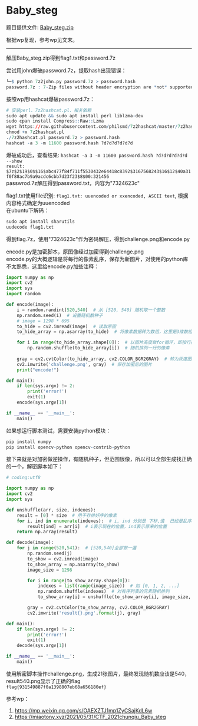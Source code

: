 # Baby_steg

题目提供文件: [Baby_steg.zip](files/Baby_steg.zip)  

根据wp复现，参考wp见文末。  

---
解压Baby_steg.zip得到flag1.txt和password.7z  

尝试用john爆破password.7z，提取hash出现错误：  
```r
└─$ python 7z2john.py password.7z > password.hash
password.7z : 7-Zip files without header encryption are *not* supported yet!
```

按照wp用hashcat爆破password.7z：  
```r
# 安装perl、7z2hashcat.pl、相关依赖
sudo apt update && sudo apt install perl liblzma-dev
sudo cpan install Compress::Raw::Lzma
wget https://raw.githubusercontent.com/philsmd/7z2hashcat/master/7z2hashcat.pl
chmod +x 7z2hashcat.pl
./7z2hashcat.pl password.7z > password.hash
hashcat -a 3 -m 11600 password.hash ?d?d?d?d?d?d
```
爆破成功后，查看结果: `hashcat -a 3 -m 11600 password.hash ?d?d?d?d?d?d --show`  
`result: $7z$2$19$0$$16$abc477f84f711f5530432e64418c8392$3167568243$16$12$40a31f0f88ac7b9a9acdc6cbb7d23f23$8$00:321456`  
passwrod.7z解压得到password.txt，内容为"7324623c"  

flag1.txt使用file识别: `flag1.txt: uuencoded or xxencoded, ASCII text`, 根据内容格式确定为uuencoded  
在ubuntu下解码：  
```r
sudo apt install sharutils
uudecode flag1.txt
```
得到flag.7z，使用"7324623c"作为密码解压，得到challenge.png和encode.py  

encode.py是加密脚本，原图像经过加密得到challenge.png  
encode.py的大概逻辑是将每行的像素乱序，保存为新图片，对使用的python库不太熟悉，这里给encode.py加些注释：  
```python
import numpy as np
import cv2
import sys
import random

def encode(image):
    i = random.randint(520,540)  # 从 [520, 540] 随机取一个整数
    np.random.seed(i)  # 设置随机数种子
    # image = 1298 * 695
    to_hide = cv2.imread(image)  # 读取原图
    to_hide_array = np.asarray(to_hide)  # 将像素数据转为数组，这里是3维数组 array[hight][width][pix_data]

    for i in range(to_hide_array.shape[0]):  # 以图片高度做for循环，即按行操作
        np.random.shuffle(to_hide_array[i])  # 随机排列一行的像素
    
    gray = cv2.cvtColor(to_hide_array, cv2.COLOR_BGR2GRAY)  # 转为灰度图片(颜色种类少了)
    cv2.imwrite('challenge.png', gray)  # 保存加密后的图片
    print("encode!")

def main():
    if len(sys.argv) != 2:
        print('error!')
        exit(1)
    encode(sys.argv[1])

if __name__ == '__main__':
    main()
```
如果想运行脚本测试，需要安装python模块：  
```r
pip install numpy
pip install opencv-python opencv-contrib-python
```

接下来就是对加密做逆操作，有随机种子，但范围很像，所以可以全部生成找正确的一个，解密脚本如下：  
```python
# coding:utf8

import numpy as np
import cv2
import sys

def unshuffle(arr, size, indexes):
    result = [0] * size  # 用于存排好序的像素
    for i, ind in enumerate(indexes):  # i, ind 分别是 下标,值  已经是乱序过的，所以下标表示现在的位置，值表示原来的位置
        result[ind] = arr[i]  # i表示现在的位置，ind表示原来的位置
    return np.array(result)

def decode(image):
    for j in range(520,541):  # [520,540]全部做一遍
        np.random.seed(j)
        to_show = cv2.imread(image)
        to_show_array = np.asarray(to_show)
        image_size = 1298

        for i in range(to_show_array.shape[0]):
            indexes = list(range(image_size))  # 如 [0, 1, 2, ...]
            np.random.shuffle(indexes)  # 对有序列表的元素随机排列
            to_show_array[i] = unshuffle(to_show_array[i], image_size, indexes)  # 最重要的逻辑

        gray = cv2.cvtColor(to_show_array, cv2.COLOR_BGR2GRAY)
        cv2.imwrite('result{}.png'.format(j), gray)

def main():
    if len(sys.argv) != 2:
        print('error!')
        exit(1)
    decode(sys.argv[1])

if __name__ == '__main__':
    main()
```

使用解密脚本操作challenge.png，生成21张图片，最终发现随机数应该是540，result540.png显示了正确的flag  
`flag{931549887f0a1398807eb68a656180ef}`  


参考wp：  
1. https://mp.weixin.qq.com/s/OAEXZTJ1mp1ZyCSajKdL6w
2. https://miaotony.xyz/2021/05/31/CTF_2021chunqiu_Baby_steg
